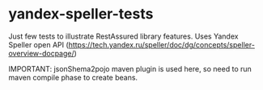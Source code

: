 # yandex-speller-tests
Just few tests to illustrate RestAssured library features. Uses Yandex Speller open API
(https://tech.yandex.ru/speller/doc/dg/concepts/speller-overview-docpage/)

IMPORTANT: jsonShema2pojo maven plugin is used here, so need to run maven compile phase to create beans.
